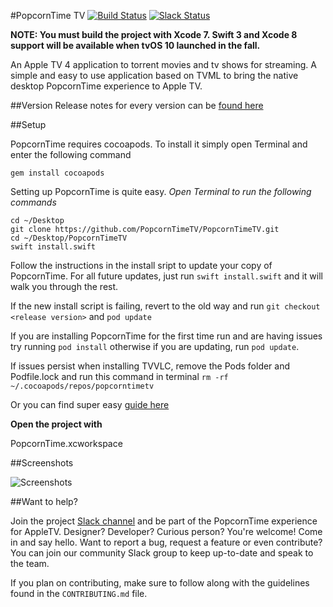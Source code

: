 #PopcornTime TV
[![Build Status](https://travis-ci.org/PopcornTimeTV/PopcornTimeTV.svg?branch=master)](https://travis-ci.org/PopcornTimeTV/PopcornTimeTV)
[![Slack Status](https://popcorntimetv.herokuapp.com/badge.svg)](https://popcorntimetv.herokuapp.com)

**NOTE: You must build the project with Xcode 7. Swift 3 and Xcode 8 support will be available when tvOS 10 launched in the fall.**

An Apple TV 4 application to torrent movies and tv shows for streaming.
A simple and easy to use application based on TVML to bring the native desktop
PopcornTime experience to Apple TV.

##Version
Release notes for every version can be [found here](https://github.com/PopcornTimeTV/PopcornTimeTV/releases)

##Setup

PopcornTime requires cocoapods. 
To install it simply open Terminal and enter the following command

`gem install cocoapods`

Setting up PopcornTime is quite easy.
*Open Terminal to run the following commands*

```
cd ~/Desktop
git clone https://github.com/PopcornTimeTV/PopcornTimeTV.git
cd ~/Desktop/PopcornTimeTV
swift install.swift
```
Follow the instructions in the install sript to update your copy of PopcornTime. For all future updates, just run `swift install.swift` and it will walk you through the rest.

If the new install script is failing, revert to the old way and run `git checkout <release version>` and `pod update`

If you are installing PopcornTime for the first time run and are having issues try running
`pod install` otherwise if you are updating, run `pod update`.

If issues persist when installing TVVLC, remove the Pods folder and Podfile.lock and run this command in terminal `rm -rf ~/.cocoapods/repos/popcorntimetv`

Or you can find super easy [guide here](https://github.com/PopcornTimeTV/PopcornTimeTV/wiki/Building-PopcornTime)

**Open the project with**

PopcornTime.xcworkspace

##Screenshots

![Screenshots](http://i.cubeupload.com/usCzhQ.png)

##Want to help?

Join the project [Slack channel](http://popcorntimetv.herokuapp.com) and be part of the PopcornTime experience for AppleTV. Designer? Developer? Curious person? You're welcome! Come in and say hello. Want to report a bug, request a feature or even contribute? You can join our community Slack group to keep up-to-date and speak to the team.

If you plan on contributing, make sure to follow along with the guidelines found in the `CONTRIBUTING.md` file.
